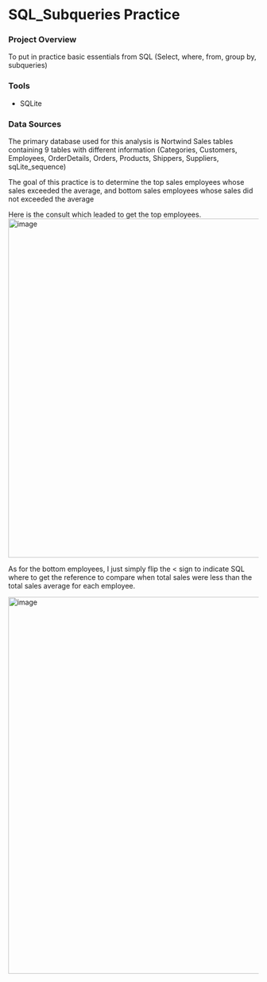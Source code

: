 # SQL_Subqueries Practice

### Project Overview 
To put in practice basic essentials from SQL (Select, where, from, group by, subqueries)

### Tools
- SQLite

### Data Sources
The primary database used for this analysis is Nortwind Sales tables containing 9 tables with different information (Categories, Customers, Employees, OrderDetails, Orders, Products, Shippers, Suppliers, sqLite_sequence)

The goal of this practice is to determine the top sales employees whose sales exceeded the average, and bottom sales employees whose sales did not exceeded the average

Here is the consult which leaded to get the top employees.
<img width="1104" height="681" alt="image" src="https://github.com/user-attachments/assets/b4de831a-03fa-41d0-af3f-450833641ce8" />

As for the bottom employees, I just simply flip the < sign to indicate SQL where to get the reference to compare when total sales were less than the total sales average for each employee.

<img width="1170" height="757" alt="image" src="https://github.com/user-attachments/assets/f7e3fa25-29f1-4096-90df-a0df86b80f70" />

